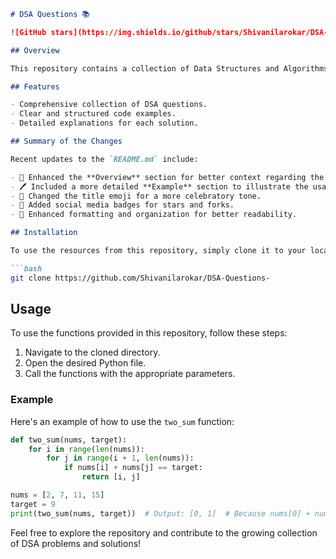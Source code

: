 ```markdown
# DSA Questions 📚

![GitHub stars](https://img.shields.io/github/stars/Shivanilarokar/DSA-Questions-?style=social) ![GitHub forks](https://img.shields.io/github/forks/Shivanilarokar/DSA-Questions-?style=social)

## Overview

This repository contains a collection of Data Structures and Algorithms (DSA) questions and solutions in Python. It serves as a useful resource for both beginners and experienced developers looking to sharpen their DSA skills.

## Features

- Comprehensive collection of DSA questions.
- Clear and structured code examples.
- Detailed explanations for each solution.

## Summary of the Changes

Recent updates to the `README.md` include:

- 📝 Enhanced the **Overview** section for better context regarding the repository.
- 🖊️ Included a more detailed **Example** section to illustrate the usage of the `two_sum` function.
- 🎉 Changed the title emoji for a more celebratory tone.
- 🔗 Added social media badges for stars and forks.
- 📄 Enhanced formatting and organization for better readability.

## Installation

To use the resources from this repository, simply clone it to your local machine:

```bash
git clone https://github.com/Shivanilarokar/DSA-Questions-
```

## Usage

To use the functions provided in this repository, follow these steps:

1. Navigate to the cloned directory.
2. Open the desired Python file.
3. Call the functions with the appropriate parameters.

### Example

Here's an example of how to use the `two_sum` function:

```python
def two_sum(nums, target):
    for i in range(len(nums)):
        for j in range(i + 1, len(nums)):
            if nums[i] + nums[j] == target:
                return [i, j]

nums = [2, 7, 11, 15]
target = 9
print(two_sum(nums, target))  # Output: [0, 1]  # Because nums[0] + nums[1] == 9
```

Feel free to explore the repository and contribute to the growing collection of DSA problems and solutions!
```